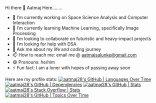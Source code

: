 Hi there 👋
Aatmaj Here........

- 🔭 I’m currently working on Space Science Analysis and Computer Interaction
- 🌱 I’m currently learning Machine Learning, specifically Image Processing
- 👯 I’m looking to collaborate on futuristic and heavy-impact projects
- 🤔 I’m looking for help with DSA 
- 💬 Ask me about my life and coding journey
- 📫 How to reach me: email me @ aatmajsalunke@gmail.com
- 😄 Pronouns: he/him
- ⚡ Fun fact: I am a loner with hopes of passing away soon

Here are my profile stats:
[![aatmaj28's GitHub | Languages Over Time](https://stats.quine.sh/aatmaj28/languages-over-time?theme=dark)](https://quine.sh?utm_source=widgets&utm_campaign=aatmaj28)
[![aatmaj28's GitHub | Dependencies](https://stats.quine.sh/aatmaj28/dependencies?theme=dark)](https://quine.sh?utm_source=widgets&utm_campaign=aatmaj28)
[![aatmaj28's GitHub | Stats](https://stats.quine.sh/aatmaj28/github?theme=dark)](https://quine.sh?utm_source=widgets&utm_campaign=aatmaj28)
[![aatmaj28's Stack Overflow | Stats](https://stats.quine.sh/aatmaj28/stack-overflow?theme=dark)](https://quine.sh?utm_source=widgets&utm_campaign=aatmaj28)
[![aatmaj28's GitHub | Topics Over Time](https://stats.quine.sh/aatmaj28/topics-over-time?theme=dark)](https://quine.sh?utm_source=widgets&utm_campaign=aatmaj28)

